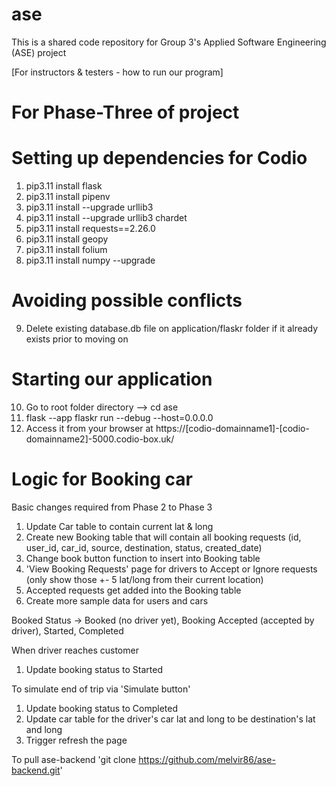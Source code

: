 # ase
This is a shared code repository for Group 3's Applied Software Engineering (ASE) project

[For instructors & testers - how to run our program]

# For Phase-Three of project
# Setting up dependencies for Codio
1. pip3.11 install flask
2. pip3.11 install pipenv
3. pip3.11 install --upgrade urllib3
4. pip3.11 install --upgrade urllib3 chardet
5. pip3.11 install requests==2.26.0
6. pip3.11 install geopy
7. pip3.11 install folium
8. pip3.11 install numpy --upgrade



# Avoiding possible conflicts
9. Delete existing database.db file on application/flaskr folder if it already exists prior to moving on

# Starting our application
10. Go to root folder directory --> cd ase
11. flask --app flaskr run --debug --host=0.0.0.0
12. Access it from your browser at https://[codio-domainname1]-[codio-domainname2]-5000.codio-box.uk/

# Logic for Booking car
Basic changes required from Phase 2 to Phase 3
1. Update Car table to contain current lat & long
2. Create new Booking table that will contain all booking requests (id, user_id, car_id, source, destination, status, created_date)
3. Change book button function to insert into Booking table
4. 'View Booking Requests' page for drivers to Accept or Ignore requests (only show those +- 5 lat/long from their current location)
5. Accepted requests get added into the Booking table
6. Create more sample data for users and cars

Booked Status -> Booked (no driver yet), Booking Accepted (accepted by driver), Started, Completed

When driver reaches customer
1. Update booking status to Started

To simulate end of trip via 'Simulate button'
1. Update booking status to Completed
2. Update car table for the driver's car lat and long to be destination's lat and long
3. Trigger refresh the page

To pull ase-backend
'git clone https://github.com/melvir86/ase-backend.git'
